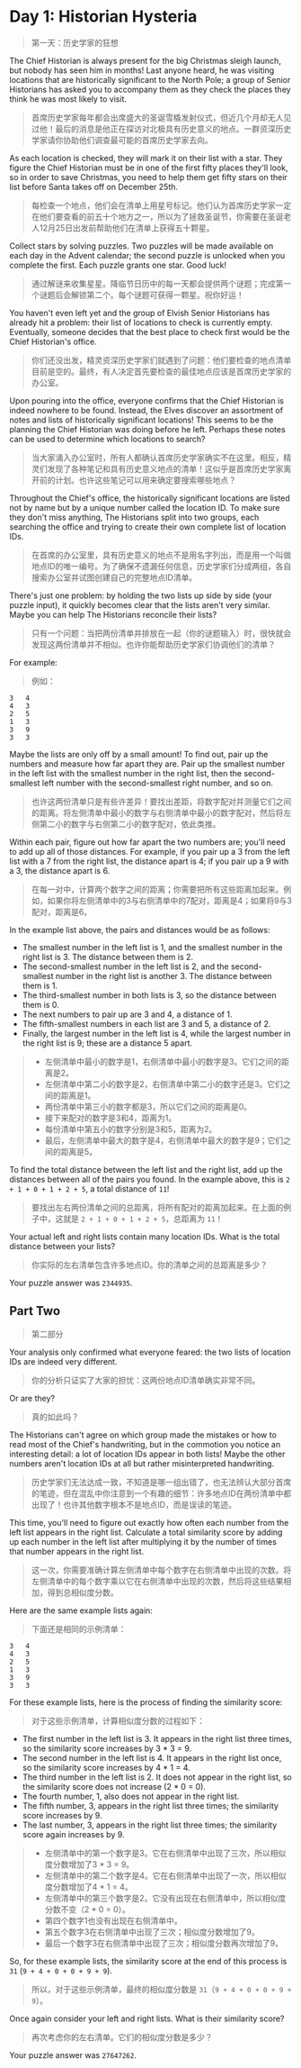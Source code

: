 # Day 1: Historian Hysteria
> 第一天：历史学家的狂想

The Chief Historian is always present for the big Christmas sleigh launch, but nobody has seen him in months! Last anyone heard, he was visiting locations that are historically significant to the North Pole; a group of Senior Historians has asked you to accompany them as they check the places they think he was most likely to visit.
> 首席历史学家每年都会出席盛大的圣诞雪橇发射仪式，但近几个月却无人见过他！最后的消息是他正在探访对北极具有历史意义的地点。一群资深历史学家请你协助他们调查最可能的首席历史学家去向。

As each location is checked, they will mark it on their list with a star. They figure the Chief Historian must be in one of the first fifty places they'll look, so in order to save Christmas, you need to help them get fifty stars on their list before Santa takes off on December 25th.
> 每检查一个地点，他们会在清单上用星号标记。他们认为首席历史学家一定在他们要查看的前五十个地方之一，所以为了拯救圣诞节，你需要在圣诞老人12月25日出发前帮助他们在清单上获得五十颗星。

Collect stars by solving puzzles. Two puzzles will be made available on each day in the Advent calendar; the second puzzle is unlocked when you complete the first. Each puzzle grants one star. Good luck!
> 通过解谜来收集星星。降临节日历中的每一天都会提供两个谜题；完成第一个谜题后会解锁第二个。每个谜题可获得一颗星。祝你好运！

You haven't even left yet and the group of Elvish Senior Historians has already hit a problem: their list of locations to check is currently empty. Eventually, someone decides that the best place to check first would be the Chief Historian's office.
> 你们还没出发，精灵资深历史学家们就遇到了问题：他们要检查的地点清单目前是空的。最终，有人决定首先要检查的最佳地点应该是首席历史学家的办公室。

Upon pouring into the office, everyone confirms that the Chief Historian is indeed nowhere to be found. Instead, the Elves discover an assortment of notes and lists of historically significant locations! This seems to be the planning the Chief Historian was doing before he left. Perhaps these notes can be used to determine which locations to search?
> 当大家涌入办公室时，所有人都确认首席历史学家确实不在这里。相反，精灵们发现了各种笔记和具有历史意义地点的清单！这似乎是首席历史学家离开前的计划。也许这些笔记可以用来确定要搜索哪些地点？

Throughout the Chief's office, the historically significant locations are listed not by name but by a unique number called the location ID. To make sure they don't miss anything, The Historians split into two groups, each searching the office and trying to create their own complete list of location IDs.
> 在首席的办公室里，具有历史意义的地点不是用名字列出，而是用一个叫做地点ID的唯一编号。为了确保不遗漏任何信息，历史学家们分成两组，各自搜索办公室并试图创建自己的完整地点ID清单。

There's just one problem: by holding the two lists up side by side (your puzzle input), it quickly becomes clear that the lists aren't very similar. Maybe you can help The Historians reconcile their lists?
> 只有一个问题：当把两份清单并排放在一起（你的谜题输入）时，很快就会发现这两份清单并不相似。也许你能帮助历史学家们协调他们的清单？

For example:
> 例如：

```
3   4
4   3
2   5
1   3
3   9
3   3
```

Maybe the lists are only off by a small amount! To find out, pair up the numbers and measure how far apart they are. Pair up the smallest number in the left list with the smallest number in the right list, then the second-smallest left number with the second-smallest right number, and so on.
> 也许这两份清单只是有些许差异！要找出差距，将数字配对并测量它们之间的距离。将左侧清单中最小的数字与右侧清单中最小的数字配对，然后将左侧第二小的数字与右侧第二小的数字配对，依此类推。

Within each pair, figure out how far apart the two numbers are; you'll need to add up all of those distances. For example, if you pair up a 3 from the left list with a 7 from the right list, the distance apart is 4; if you pair up a 9 with a 3, the distance apart is 6.
> 在每一对中，计算两个数字之间的距离；你需要把所有这些距离加起来。例如，如果你将左侧清单中的3与右侧清单中的7配对，距离是4；如果将9与3配对，距离是6。

In the example list above, the pairs and distances would be as follows:
- The smallest number in the left list is 1, and the smallest number in the right list is 3. The distance between them is 2.
- The second-smallest number in the left list is 2, and the second-smallest number in the right list is another 3. The distance between them is 1.
- The third-smallest number in both lists is 3, so the distance between them is 0.
- The next numbers to pair up are 3 and 4, a distance of 1.
- The fifth-smallest numbers in each list are 3 and 5, a distance of 2.
- Finally, the largest number in the left list is 4, while the largest number in the right list is 9; these are a distance 5 apart.
> - 左侧清单中最小的数字是1，右侧清单中最小的数字是3。它们之间的距离是2。
> - 左侧清单中第二小的数字是2，右侧清单中第二小的数字还是3。它们之间的距离是1。
> - 两份清单中第三小的数字都是3，所以它们之间的距离是0。
> - 接下来配对的数字是3和4，距离为1。
> - 每份清单中第五小的数字分别是3和5，距离为2。
> - 最后，左侧清单中最大的数字是4，右侧清单中最大的数字是9；它们之间的距离是5。

To find the total distance between the left list and the right list, add up the distances between all of the pairs you found. In the example above, this is `2 + 1 + 0 + 1 + 2 + 5`, a total distance of `11`!
> 要找出左右两份清单之间的总距离，将所有配对的距离加起来。在上面的例子中，这就是 `2 + 1 + 0 + 1 + 2 + 5`，总距离为 `11`！

Your actual left and right lists contain many location IDs. What is the total distance between your lists?
> 你实际的左右清单包含许多地点ID。你的清单之间的总距离是多少？

Your puzzle answer was `2344935`.

## Part Two

> 第二部分

Your analysis only confirmed what everyone feared: the two lists of location IDs are indeed very different.
> 你的分析只证实了大家的担忧：这两份地点ID清单确实非常不同。

Or are they?
> 真的如此吗？

The Historians can't agree on which group made the mistakes or how to read most of the Chief's handwriting, but in the commotion you notice an interesting detail: a lot of location IDs appear in both lists! Maybe the other numbers aren't location IDs at all but rather misinterpreted handwriting.
> 历史学家们无法达成一致，不知道是哪一组出错了，也无法辨认大部分首席的笔迹，但在混乱中你注意到一个有趣的细节：许多地点ID在两份清单中都出现了！也许其他数字根本不是地点ID，而是误读的笔迹。

This time, you'll need to figure out exactly how often each number from the left list appears in the right list. Calculate a total similarity score by adding up each number in the left list after multiplying it by the number of times that number appears in the right list.
> 这一次，你需要准确计算左侧清单中每个数字在右侧清单中出现的次数。将左侧清单中的每个数字乘以它在右侧清单中出现的次数，然后将这些结果相加，得到总相似度分数。

Here are the same example lists again:
> 下面还是相同的示例清单：

```
3   4
4   3
2   5
1   3
3   9
3   3
```

For these example lists, here is the process of finding the similarity score:
> 对于这些示例清单，计算相似度分数的过程如下：

- The first number in the left list is 3. It appears in the right list three times, so the similarity score increases by 3 * 3 = 9.
- The second number in the left list is 4. It appears in the right list once, so the similarity score increases by 4 * 1 = 4.
- The third number in the left list is 2. It does not appear in the right list, so the similarity score does not increase (2 * 0 = 0).
- The fourth number, 1, also does not appear in the right list.
- The fifth number, 3, appears in the right list three times; the similarity score increases by 9.
- The last number, 3, appears in the right list three times; the similarity score again increases by 9.
> - 左侧清单中的第一个数字是3。它在右侧清单中出现了三次，所以相似度分数增加了3 * 3 = 9。
> - 左侧清单中的第二个数字是4。它在右侧清单中出现了一次，所以相似度分数增加了4 * 1 = 4。
> - 左侧清单中的第三个数字是2。它没有出现在右侧清单中，所以相似度分数不变（2 * 0 = 0）。
> - 第四个数字1也没有出现在右侧清单中。
> - 第五个数字3在右侧清单中出现了三次；相似度分数增加了9。
> - 最后一个数字3在右侧清单中出现了三次；相似度分数再次增加了9。

So, for these example lists, the similarity score at the end of this process is `31` (`9 + 4 + 0 + 0 + 9 + 9`).
> 所以，对于这些示例清单，最终的相似度分数是 `31`（`9 + 4 + 0 + 0 + 9 + 9`）。

Once again consider your left and right lists. What is their similarity score?
> 再次考虑你的左右清单。它们的相似度分数是多少？

Your puzzle answer was `27647262`.
